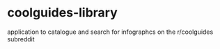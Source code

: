 # coolguides-library
 application to catalogue and search for infographcs on the r/coolguides subreddit
